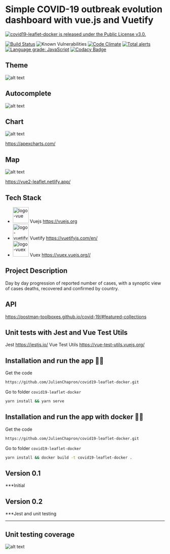 # Simple COVID-19 outbreak evolution dashboard with vue.js and Vuetify

<a href="https://github.com/JulienChapron/covid19-leaflet-docker/main/LICENSE">
 <img src="https://img.shields.io/badge/License-GPLv3-blue.svg" alt="covid19-leaflet-docker is released under the Public License v3.0." />
</a>

[![Build Status](https://travis-ci.org/JulienChapron/covid19-leaflet-docker.svg?branch=main)](https://travis-ci.org/JulienChapron/covid19-leaflet-docker)
![Known Vulnerabilities](https://snyk.io/test/github/JulienChapron/covid19-leaflet-docker/badge.svg)
[![Code Climate](https://codeclimate.com/github/JulienChapron/covid19-leaflet-docker/badges/gpa.svg)](https://codeclimate.com/github/JulienChapron/covid19-leaflet-docker)
[![Total alerts](https://img.shields.io/lgtm/alerts/g/JulienChapron/covid19-leaflet-docker.svg?logo=lgtm&logoWidth=18)](https://lgtm.com/projects/g/JulienChapron/covid19-leaflet-docker/alerts/)
[![Language grade: JavaScript](https://img.shields.io/lgtm/grade/javascript/g/JulienChapron/covid19-leaflet-docker.svg?logo=lgtm&logoWidth=18)](https://lgtm.com/projects/g/JulienChapron/covid19-leaflet-docker/context:javascript)
[![Codacy Badge](https://app.codacy.com/project/badge/Grade/221e245f1d9d49468603b0dc261a9618)](https://www.codacy.com/gh/JulienChapron/covid19-leaflet-docker/dashboard?utm_source=github.com&utm_medium=referral&utm_content=JulienChapron/covid19-leaflet-docker&utm_campaign=Badge_Grade)

## Theme

![alt text](https://raw.githubusercontent.com/JulienChapron/covid19-leaflet-docker/main/readme/theme.gif)

## Autocomplete

![alt text](https://raw.githubusercontent.com/JulienChapron/covid19-leaflet-docker/main/readme/covid19-leaflet-docker-autocomplete.gif)

## Chart

![alt text](https://raw.githubusercontent.com/JulienChapron/covid19-leaflet-docker/main/readme/covid19-leaflet-docker-chart.gif)

<https://apexcharts.com/>

## Map

![alt text](https://raw.githubusercontent.com/JulienChapron/covid19-leaflet-docker/main/readme/covid19-leaflet-docker-map.gif)

<https://vue2-leaflet.netlify.app/>

## Tech Stack

*   <img src="https://www.toutjavascript.com/demo/vue/img/logo-vue.82b9c7a5.png" alt="logo-vue" height="50"/> Vuejs <https://vuejs.org>
*   <img src="https://seeklogo.com/images/V/vuetify-logo-3BCF73C928-seeklogo.com.png" alt="logo-vuetify" height="50"/> Vuetify <https://vuetifyjs.com/en/>
*   <img src="https://user-images.githubusercontent.com/7110136/29002857-9e802f08-7ab4-11e7-9c31-604b5d0d0c19.png" alt="logo-vuex" height="50"/> Vuex <https://vuex.vuejs.org//>

## Project Description

Day by day progression of reported number of cases, with a synoptic view of cases deaths, recovered and confirmed by country.

## API

<https://postman-toolboxes.github.io/covid-19/#featured-collections>

## Unit tests with Jest and Vue Test Utils

Jest <https://jestjs.io/>
Vue Test Utils <https://vue-test-utils.vuejs.org/>

## Installation and run the app 🚀🚀

Get the code

```bash
https://github.com/JulienChapron/covid19-leaflet-docker.git
```

Go to folder `covid19-leaflet-docker`

```bash
yarn install && yarn serve
```

## Installation and run the app with docker 🚀🚀

Get the code

```bash
https://github.com/JulienChapron/covid19-leaflet-docker.git
```

Go to folder `covid19-leaflet-docker`

```bash
yarn install && docker build -t covid19-leaflet-docker .
```

## Version 0.1

\*\*\*Initial

## Version 0.2

\*\*\*Jest and unit testing

---

## Unit testing coverage

![alt text](https://raw.githubusercontent.com/JulienChapron/covid19-leaflet-docker/main/readme/test1.png)
